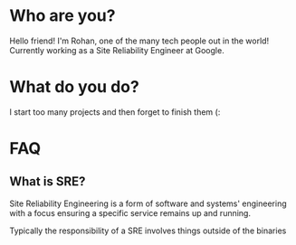 # Who are you?

Hello friend! I'm Rohan, one of the many tech people out in the world! Currently working as a Site Reliability Engineer at Google. 

# What do you do?

I start too many projects and then forget to finish them (:

# FAQ

## What is SRE?

Site Reliability Engineering is a form of software and systems' engineering with a focus ensuring a specific service remains up and running. 

Typically the responsibility of a SRE involves things outside of the binaries 